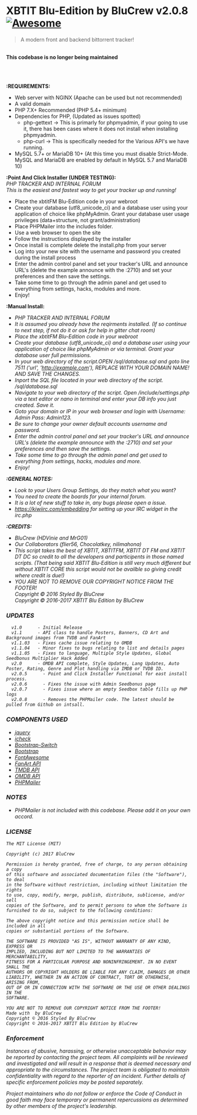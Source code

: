 # XBTIT Blu-Edition by BluCrew v2.0.8  [![Awesome](https://cdn.rawgit.com/sindresorhus/awesome/d7305f38d29fed78fa85652e3a63e154dd8e8829/media/badge.svg)](https://gitter.im/XBTIT-Blu-Edition/Lobby)
> A modern front and backend bittorrent tracker!

<br><b>This codebase is no longer being maintained</b><br>



<br>
<br>

<b>:REQUIREMENTS:</b>
- Web server with NGINX (Apache can be used but not recommended)<br>
- A valid domain<br>
- PHP 7.X+ Recommended (PHP 5.4+ minimum)<br>
- Dependencies for PHP, (Updated as issues spotted)
  -   php-gettext -> This is primarly for phpmyadmin, if your going to use it, there has been cases where it does not install when installing phpmyadmin.
  -   php-curl    -> This is specifically needed for the Various API's we have running.
- MySQL 5.7+ or MariaDB 10+ (At this time you must disable Strict-Mode. MySQL and MariaDB are enabled by default in MySQL 5.7 and MariaDB 10)<br>

<b>:Point And Click Installer (UNDER TESTING):</b><br>
<i>PHP TRACKER AND INTERNAL FORUM <br>
This is the easiest and fastest way to get your tracker up and running!</i>
<br>
- Place the xbtitFM Blu-Edition code in your webroot<br>
- Create your database (utf8_unicode_ci) and a database user using your application of choice like phpMyAdmin. Grant your database user usage privileges (data+structure, not grant/administration)<br>
- Place PHPMailer into the includes folder.
- Use a web browser to open the site<br>
- Follow the instructions displayed by the installer<br>
- Once install is complete delete the install.php from your server<br>
- Log into your new site with the username and password you created during the install process<br>
- Enter the admin control panel and set your tracker's URL and announce URL's (delete the example announce with the :2710) and set your preferences and then save the settings.<br>
- Take some time to go through the admin panel and get used to everything from settings, hacks, modules and more.<br>
- Enjoy!<br>

<b>:Manual Install:</b><br>
- <i>PHP TRACKER AND INTERNAL FORUM <br>
- It is assumed you already have the reqirments installed. (If so continue to next step, if not do it or ask for help in gitter chat room)<br>
- Place the xbtitFM Blu-Edition code in your webroot<br>
- Create your database (utf8_unicode_ci) and a database user using your application of choice like phpMyAdmin or via terminal. Grant your database user full permissions.<br>
- In your web directory of the script.OPEN   /sql/database.sql and goto line 7511 ('url', 'http://example.com'),  REPLACE WITH YOUR DOMAIN NAME! AND SAVE THE CHANGES.
- Inport the SQL file located in your web directory of the script. /sql/database.sql
- Navigate to your web directory of the script. Open /include/settings.php via a text editor or nano in terminal and enter your DB info you just created. Save it.<br>
- Goto your domain or IP in your web browser and login with Username: Admin Pass: Admin123.<br>
- Be sure to change your owner default accounts username and password.<br>
- Enter the admin control panel and set your tracker's URL and announce URL's (delete the example announce with the :2710) and set your preferences and then save the settings.<br>
- Take some time to go through the admin panel and get used to everything from settings, hacks, modules and more.<br>
- Enjoy!<br>

<b>:GENERAL NOTES:</b><br>
- Look to your Users Group Settings, do they match what you want?<br>
- You need to create the boards for your internal forum.<br>
- It is a lot of new stuff to take in, any bugs please open a issue.<br>
- https://kiwiirc.com/embedding for setting up your IRC widget in the irc.php

<b>:CREDITS:</b><br>
- BluCrew (HDVinie and MrG01)<br>
- Our Collaborators (flier56, Chocolatkey, nilimahona)<br>
- This script takes the best of XBTIT, XBTITFM, XBTIT DT FM and XBTIT DT DC so credit to all the developers and participents in those named scripts. (That being said XBTIT Blu-Edition is still very much different but without XBTIT CORE this script would not be availble so giving credit where credit is due!)<br>
- YOU ARE NOT TO REMOVE OUR COPYRIGHT NOTICE FROM THE FOOTER!<br>
Copyright © 2016 Styled By BluCrew<br>
Copyright © 2016-2017 XBTIT Blu Edition by BluCrew<br>


### UPDATES

```
  v1.0      - Initial Release
  v1.1      - API class to handle Posters, Banners, CD Art and Background images from TVDB and FanArt
  v1.1.03   - Fixes cache issue relating to OMDB
  v1.1.04   - Minor fixes to bugs relating to list and details pages
  v1.1.05   - Fixes to language, Multiple Style Updates, Global Seedbonus Multiplier Hack Added
  v2.0      - OMDB API complete, Style Updates, Lang Updates, Auto Poster, Rating, Genre and Plot handling via IMDB or TVDB ID.
  v2.0.5      - Point and Click Installer Functional for east install process.
  v2.0.6      - Fixes the issue with Admin Seedbonus page
  v2.0.7      - Fixes issue where an empty Seedbox table fills up PHP logs
  v2.0.8      - Removes the PHPMailer code. The latest should be pulled from Github on intsall.
```


### COMPONENTS USED
* [jquery](https://jquery.com)
* [icheck](http://icheck.fronteed.com)
* [Bootstrap-Switch](http://www.bootstrap-switch.org)
* [Bootstrap](http://getbootstrap.com)
* [FontAwesome](http://fontawesome.io)
* [FanArt API](https://fanart.tv)
* [TMDB API](https://www.themoviedb.org)
* [OMDB API](http://omdbapi.com)
* [PHPMailer](https://github.com/PHPMailer/PHPMailer)


### NOTES
- PHPMailer is not included with this codebase. Please add it on your own accord.


### LICENSE
```
The MIT License (MIT)

Copyright (c) 2017 BluCrew

Permission is hereby granted, free of charge, to any person obtaining a copy
of this software and associated documentation files (the "Software"), to deal
in the Software without restriction, including without limitation the rights
to use, copy, modify, merge, publish, distribute, sublicense, and/or sell
copies of the Software, and to permit persons to whom the Software is
furnished to do so, subject to the following conditions:

The above copyright notice and this permission notice shall be included in all
copies or substantial portions of the Software.

THE SOFTWARE IS PROVIDED "AS IS", WITHOUT WARRANTY OF ANY KIND, EXPRESS OR
IMPLIED, INCLUDING BUT NOT LIMITED TO THE WARRANTIES OF MERCHANTABILITY,
FITNESS FOR A PARTICULAR PURPOSE AND NONINFRINGEMENT. IN NO EVENT SHALL THE
AUTHORS OR COPYRIGHT HOLDERS BE LIABLE FOR ANY CLAIM, DAMAGES OR OTHER
LIABILITY, WHETHER IN AN ACTION OF CONTRACT, TORT OR OTHERWISE, ARISING FROM,
OUT OF OR IN CONNECTION WITH THE SOFTWARE OR THE USE OR OTHER DEALINGS IN THE
SOFTWARE.

YOU ARE NOT TO REMOVE OUR COPYRIGHT NOTICE FROM THE FOOTER!
Made with  by BluCrew
Copyright © 2016 Styled By BluCrew
Copyright © 2016-2017 XBTIT Blu Edition by BluCrew
```

### Enforcement

Instances of abusive, harassing, or otherwise unacceptable behavior may be
reported by contacting the project team. All
complaints will be reviewed and investigated and will result in a response that
is deemed necessary and appropriate to the circumstances. The project team is
obligated to maintain confidentiality with regard to the reporter of an incident.
Further details of specific enforcement policies may be posted separately.

Project maintainers who do not follow or enforce the Code of Conduct in good
faith may face temporary or permanent repercussions as determined by other
members of the project's leadership.
